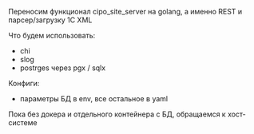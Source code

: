 Переносим функционал cipo_site_server на golang, а именно REST и парсер/загрузку 1С XML 

Что будем использовать:
- chi
- slog
- postrges через pgx / sqlx

Конфиги:
- параметры БД в env, все остальное в yaml

Пока без докера и отдельного контейнера с БД, обращаемся к хост-системе